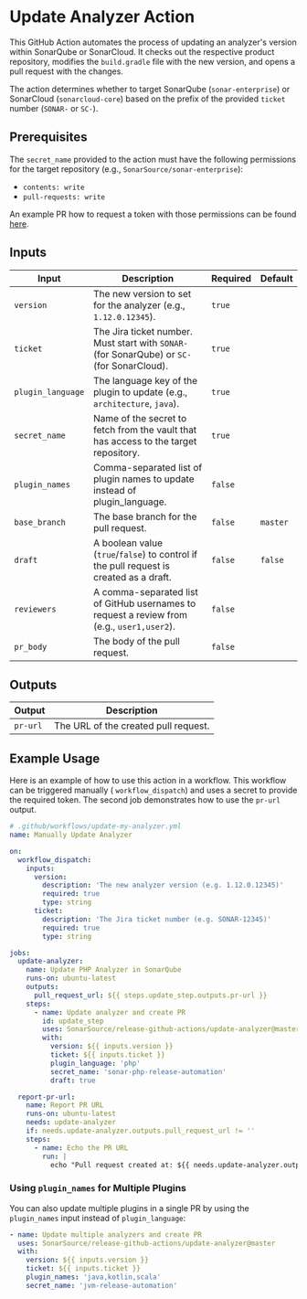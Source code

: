 # Update Analyzer Action

This GitHub Action automates the process of updating an analyzer's version within SonarQube or SonarCloud. It checks out
the respective product repository, modifies the `build.gradle` file with the new version, and opens a pull request with
the changes.

The action determines whether to target SonarQube (`sonar-enterprise`) or SonarCloud (`sonarcloud-core`) based on the
prefix of the provided `ticket` number (`SONAR-` or `SC-`).

## Prerequisites

The `secret_name` provided to the action must have the following permissions for the target repository (e.g.,
`SonarSource/sonar-enterprise`):

* `contents: write`
* `pull-requests: write`

An example PR how to request a token with those permissions can be
found [here](https://github.com/SonarSource/re-terraform-aws-vault/pull/6693).

## Inputs

| Input             | Description                                                                                 | Required | Default  |
|-------------------|---------------------------------------------------------------------------------------------|----------|----------|
| `version`         | The new version to set for the analyzer (e.g., `1.12.0.12345`).                             | `true`   |          |
| `ticket`          | The Jira ticket number. Must start with `SONAR-` (for SonarQube) or `SC-` (for SonarCloud). | `true`   |          |
| `plugin_language` | The language key of the plugin to update (e.g., `architecture`, `java`).                    | `true`   |          |
| `secret_name`     | Name of the secret to fetch from the vault that has access to the target repository.        | `true`   |          |
| `plugin_names`    | Comma-separated list of plugin names to update instead of plugin_language.                  | `false`  |          |
| `base_branch`     | The base branch for the pull request.                                                       | `false`  | `master` |
| `draft`           | A boolean value (`true`/`false`) to control if the pull request is created as a draft.      | `false`  | `false`  |
| `reviewers`       | A comma-separated list of GitHub usernames to request a review from (e.g., `user1,user2`).  | `false`  |          |
| `pr_body`         | The body of the pull request.                                                               | `false`  |          |

## Outputs

| Output   | Description                          |
|----------|--------------------------------------|
| `pr-url` | The URL of the created pull request. |

## Example Usage

Here is an example of how to use this action in a workflow. This workflow can be triggered manually (
`workflow_dispatch`) and uses a secret to provide the required token. The second job demonstrates how to use the
`pr-url` output.

```yaml
# .github/workflows/update-my-analyzer.yml
name: Manually Update Analyzer

on:
  workflow_dispatch:
    inputs:
      version:
        description: 'The new analyzer version (e.g. 1.12.0.12345)'
        required: true
        type: string
      ticket:
        description: 'The Jira ticket number (e.g. SONAR-12345)'
        required: true
        type: string

jobs:
  update-analyzer:
    name: Update PHP Analyzer in SonarQube
    runs-on: ubuntu-latest
    outputs:
      pull_request_url: ${{ steps.update_step.outputs.pr-url }}
    steps:
      - name: Update analyzer and create PR
        id: update_step
        uses: SonarSource/release-github-actions/update-analyzer@master
        with:
          version: ${{ inputs.version }}
          ticket: ${{ inputs.ticket }}
          plugin_language: 'php'
          secret_name: 'sonar-php-release-automation'
          draft: true

  report-pr-url:
    name: Report PR URL
    runs-on: ubuntu-latest
    needs: update-analyzer
    if: needs.update-analyzer.outputs.pull_request_url != ''
    steps:
      - name: Echo the PR URL
        run: |
          echo "Pull request created at: ${{ needs.update-analyzer.outputs.pull_request_url }}"
```

### Using `plugin_names` for Multiple Plugins

You can also update multiple plugins in a single PR by using the `plugin_names` input instead of `plugin_language`:

```yaml
- name: Update multiple analyzers and create PR
  uses: SonarSource/release-github-actions/update-analyzer@master
  with:
    version: ${{ inputs.version }}
    ticket: ${{ inputs.ticket }}
    plugin_names: 'java,kotlin,scala'
    secret_name: 'jvm-release-automation'
```
